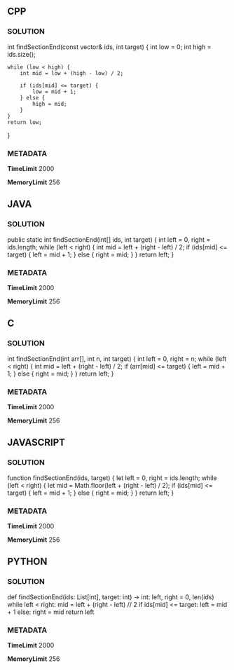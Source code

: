 ## CPP

### SOLUTION

int findSectionEnd(const vector<int>& ids, int target) {
    int low = 0;
    int high = ids.size(); 

    while (low < high) {
        int mid = low + (high - low) / 2;

        if (ids[mid] <= target) {
            low = mid + 1;
        } else {
            high = mid;
        }
    }
    return low;
}


### METADATA

**TimeLimit**
2000

**MemoryLimit**
256

## JAVA

### SOLUTION

public static int findSectionEnd(int[] ids, int target) {
    int left = 0, right = ids.length;
    while (left < right) {
        int mid = left + (right - left) / 2;
        if (ids[mid] <= target) {
            left = mid + 1;
        } else {
            right = mid;
        }
    }
    return left;
}


### METADATA

**TimeLimit**
2000

**MemoryLimit**
256

## C

### SOLUTION

int findSectionEnd(int arr[], int n, int target) {
    int left = 0, right = n;
    while (left < right) {
        int mid = left + (right - left) / 2;
        if (arr[mid] <= target) {
            left = mid + 1;
        } else {
            right = mid;
        }
    }
    return left;
}

### METADATA

**TimeLimit**
2000

**MemoryLimit**
256

## JAVASCRIPT

### SOLUTION

function findSectionEnd(ids, target) {
    let left = 0, right = ids.length;
    while (left < right) {
        let mid = Math.floor(left + (right - left) / 2);
        if (ids[mid] <= target) {
            left = mid + 1;
        } else {
            right = mid;
        }
    }
    return left;
}


### METADATA

**TimeLimit**
2000

**MemoryLimit**
256

## PYTHON

### SOLUTION


def findSectionEnd(ids: List[int], target: int) -> int:
    left, right = 0, len(ids)
    while left < right:
        mid = left + (right - left) // 2
        if ids[mid] <= target:
            left = mid + 1
        else:
            right = mid
    return left

### METADATA

**TimeLimit**
2000

**MemoryLimit**
256
